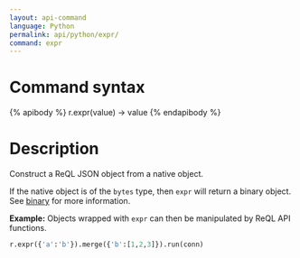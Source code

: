 ```yaml
---
layout: api-command
language: Python
permalink: api/python/expr/
command: expr
---
```


# Command syntax #

{% apibody %}
r.expr(value) &rarr; value
{% endapibody %}

# Description #

Construct a ReQL JSON object from a native object.

If the native object is of the `bytes` type, then `expr` will return a binary object. See [binary](/api/python/binary) for more information.

__Example:__ Objects wrapped with `expr` can then be manipulated by ReQL API functions.

```py
r.expr({'a':'b'}).merge({'b':[1,2,3]}).run(conn)
```


